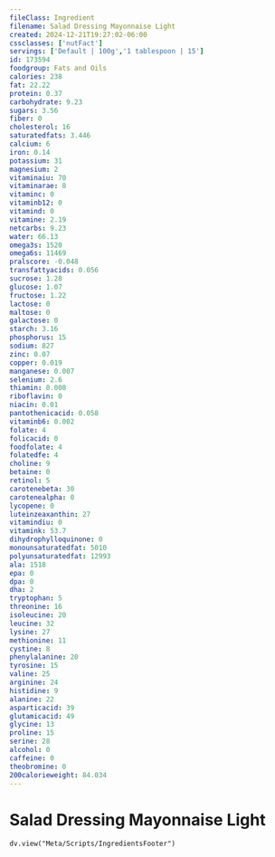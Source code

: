 ```yaml
---
fileClass: Ingredient
filename: Salad Dressing Mayonnaise Light
created: 2024-12-21T19:27:02-06:00
cssclasses: ['nutFact']
servings: ['Default | 100g','1 tablespoon | 15']
id: 173594
foodgroup: Fats and Oils
calories: 238
fat: 22.22
protein: 0.37
carbohydrate: 9.23
sugars: 3.56
fiber: 0
cholesterol: 16
saturatedfats: 3.446
calcium: 6
iron: 0.14
potassium: 31
magnesium: 2
vitaminaiu: 70
vitaminarae: 8
vitaminc: 0
vitaminb12: 0
vitamind: 0
vitamine: 2.19
netcarbs: 9.23
water: 66.13
omega3s: 1520
omega6s: 11469
pralscore: -0.048
transfattyacids: 0.056
sucrose: 1.28
glucose: 1.07
fructose: 1.22
lactose: 0
maltose: 0
galactose: 0
starch: 3.16
phosphorus: 15
sodium: 827
zinc: 0.07
copper: 0.019
manganese: 0.007
selenium: 2.6
thiamin: 0.008
riboflavin: 0
niacin: 0.01
pantothenicacid: 0.058
vitaminb6: 0.002
folate: 4
folicacid: 0
foodfolate: 4
folatedfe: 4
choline: 9
betaine: 0
retinol: 5
carotenebeta: 30
carotenealpha: 0
lycopene: 0
luteinzeaxanthin: 27
vitamindiu: 0
vitamink: 53.7
dihydrophylloquinone: 0
monounsaturatedfat: 5010
polyunsaturatedfat: 12993
ala: 1518
epa: 0
dpa: 0
dha: 2
tryptophan: 5
threonine: 16
isoleucine: 20
leucine: 32
lysine: 27
methionine: 11
cystine: 8
phenylalanine: 20
tyrosine: 15
valine: 25
arginine: 24
histidine: 9
alanine: 22
asparticacid: 39
glutamicacid: 49
glycine: 13
proline: 15
serine: 28
alcohol: 0
caffeine: 0
theobromine: 0
200calorieweight: 84.034
---
```


# Salad Dressing Mayonnaise Light

```dataviewjs
dv.view("Meta/Scripts/IngredientsFooter")
```